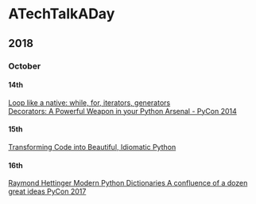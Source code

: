
# ATechTalkADay

## 2018

### October

#### 14th
[Loop like a native: while, for, iterators, generators](https://www.youtube.com/watch?v=EnSu9hHGq5o)  
[Decorators: A Powerful Weapon in your Python Arsenal - PyCon 2014](https://www.youtube.com/watch?v=9oyr0mocZTg)

#### 15th
[Transforming Code into Beautiful, Idiomatic Python](https://www.youtube.com/watch?v=OSGv2VnC0go&t=788s)

#### 16th
[Raymond Hettinger Modern Python Dictionaries A confluence of a dozen great ideas PyCon 2017](https://www.youtube.com/watch?v=npw4s1QTmPg)
